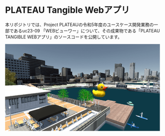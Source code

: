 # PLATEAU Tangible Webアプリ

本リポジトリでは、Project PLATEAUの令和5年度のユースケース開発業務の一部であるuc23-09 「WEBビューワー」について、その成果物である「PLATEAU TANGIBLE WEBアプリ」のソースコードを公開しています。

![](resources/index1.png)
